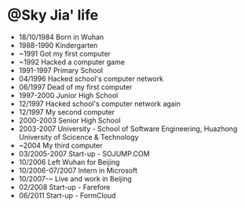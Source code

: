@Sky Jia' life
===============

- 18/10/1984 Born in Wuhan
- 1988-1990 Kindergarten
- ~1991 Got my first computer
- ~1992 Hacked a computer game
- 1991-1997 Primary School
- 04/1996 Hacked school's computer network
- 06/1997 Dead of my first computer
- 1997-2000 Junior High School
- 12/1997 Hacked school's computer network again
- 12/1997 My second computer
- 2000-2003 Senior High School
- 2003-2007 University - School of Software Engineering, Huazhong University of Scicence & Technology
- ~2004 My third computer
- 03/2005-2007 Start-up - SOJUMP.COM
- 10/2006 Left Wuhan for Beijing
- 10/2006-07/2007 Intern in Microsoft
- 10/2007-~ Live and work in Beijing
- 02/2008 Start-up - Farefore
- 06/2011 Start-up - FormCloud